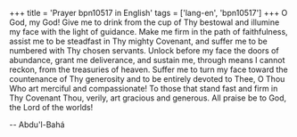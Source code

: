 +++
title = 'Prayer bpn10517 in English'
tags = ['lang-en', 'bpn10517']
+++
O God, my God!  Give me to drink from the cup of Thy bestowal and illumine my face with the light of guidance.  Make me firm in the path of faithfulness, assist me to be steadfast in Thy mighty Covenant, and suffer me to be numbered with Thy chosen servants.  Unlock before my face the doors of abundance, grant me deliverance, and sustain me, through means I cannot reckon, from the treasuries of heaven.  Suffer me to turn my face toward the countenance of Thy generosity and to be entirely devoted to Thee, O Thou Who art merciful and compassionate!  To those that stand fast and firm in Thy Covenant Thou, verily, art gracious and generous.  All praise be to God, the Lord of the worlds!

-- Abdu'l-Bahá
